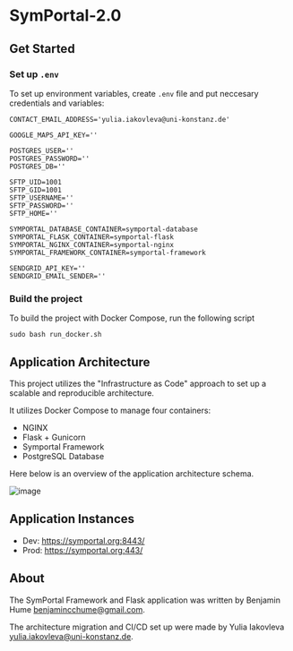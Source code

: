 # SymPortal-2.0

## Get Started

### Set up `.env`

To set up environment variables, create `.env` file and put neccesary credentials and variables:

```
CONTACT_EMAIL_ADDRESS='yulia.iakovleva@uni-konstanz.de'

GOOGLE_MAPS_API_KEY=''

POSTGRES_USER=''
POSTGRES_PASSWORD=''
POSTGRES_DB=''

SFTP_UID=1001
SFTP_GID=1001
SFTP_USERNAME=''
SFTP_PASSWORD=''
SFTP_HOME=''

SYMPORTAL_DATABASE_CONTAINER=symportal-database
SYMPORTAL_FLASK_CONTAINER=symportal-flask
SYMPORTAL_NGINX_CONTAINER=symportal-nginx
SYMPORTAL_FRAMEWORK_CONTAINER=symportal-framework

SENDGRID_API_KEY=''
SENDGRID_EMAIL_SENDER=''
```

### Build the project

To build the project with Docker Compose, run the following script

```
sudo bash run_docker.sh
```

## Application Architecture

This project utilizes the "Infrastructure as Code" approach to set up a scalable and reproducible architecture.

It utilizes Docker Compose to manage four containers:

* NGINX
* Flask + Gunicorn
* Symportal Framework
* PostgreSQL Database

Here below is an overview of the application architecture schema.

![image](https://github.com/greenjune-ship-it/symportal-2.0/assets/83506881/9a0b14e8-6acc-470f-863b-b814173fa5e9)

## Application Instances

* Dev: https://symportal.org:8443/
* Prod: https://symportal.org:443/

## About

The SymPortal Framework and Flask application was written by Benjamin Hume [benjamincchume@gmail.com](benjamincchume@gmail.com).

The architecture migration and CI/CD set up were made by Yulia Iakovleva [yulia.iakovleva@uni-konstanz.de](yulia.iakovleva@uni-konstanz.de).
